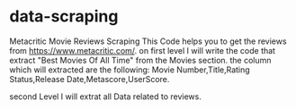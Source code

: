 # data-scraping
Metacritic Movie Reviews Scraping
This Code helps you to get the reviews from https://www.metacritic.com/.
on first level I will write the code that extract "Best Movies Of All Time" from the Movies section.
the column which will extracted are the following:
Movie Number,Title,Rating Status,Release Date,Metascore,UserScore.

second Level I will extrat all Data related to reviews.
